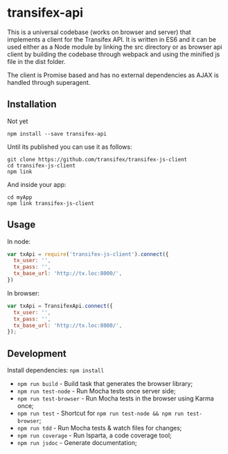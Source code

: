 # transifex-api

This is a universal codebase (works on browser and server) that implements a client
for the Transifex API. It is written in ES6 and it can be used either as a Node
module by linking the src directory or as browser api client by building the codebase
through webpack and using the minified js file in the dist folder.

The client is Promise based and has no external dependencies as AJAX is handled through superagent.

## Installation

Not yet

```
npm install --save transifex-api
```

Until its published you can use it as follows:

```
git clone https://github.com/transifex/transifex-js-client
cd transifex-js-client
npm link
```

And inside your app:

```
cd myApp
npm link transifex-js-client
```


## Usage

In node:

```js
var txApi = require('transifex-js-client').connect({
  tx_user: '',
  tx_pass: '',
  tx_base_url: 'http://tx.loc:8000/',
})
```

In browser:

```js
var txApi = TransifexApi.connect({
  tx_user: '',
  tx_pass: '',
  tx_base_url: 'http://tx.loc:8000/',
});
```

## Development

Install dependencies: `npm install`

- `npm run build` - Build task that generates the browser library;
- `npm run test-node` - Run Mocha tests once server side;
- `npm run test-browser` - Run Mocha tests in the browser using Karma once;
- `npm run test` - Shortcut for `npm run test-node && npm run test-browser`;
- `npm run tdd` - Run Mocha tests & watch files for changes;
- `npm run coverage` - Run Isparta, a code coverage tool;
- `npm run jsdoc` - Generate documentation;


[travis-url]: https://travis-ci.org/alexpsi/transifex-api
[travis-image]: https://img.shields.io/travis/alexpsi/transifex-api.svg?style=flat-square

[coveralls-url]: https://coveralls.io/r/alexpsi/transifex-api
[coveralls-image]: https://img.shields.io/coveralls/alexpsi/transifex-api.svg?style=flat-square

[depstat-url]: https://david-dm.org/alexpsi/transifex-api
[depstat-image]: https://david-dm.org/alexpsi/transifex-api.svg?style=flat-square
